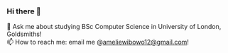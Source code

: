 ### Hi there 👋
💬 Ask me about studying BSc Computer Science in University of London, Goldsmiths!
<br>
📫 How to reach me: email me @ameliewibowo12@gmail.com!

<!--
**ameliejuliette12/ameliejuliette12** is a ✨ _special_ ✨ repository because its `README.md` (this file) appears on your GitHub profile.

Here are some ideas to get you started:

- 🔭 I’m currently working on ...
- 🌱 I’m currently learning ...
- 👯 I’m looking to collaborate on ...
- 💬 Ask me about studying BSc Computer Science in University of London, Goldsmiths!
- 📫 How to reach me: enail me @ameliewibowo12@gmail.com!
- ⚡ Fun fact: ...
-->
